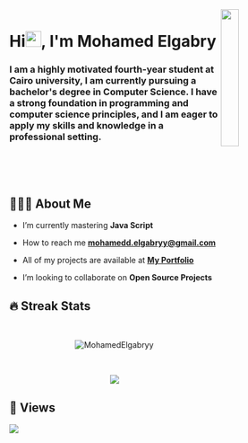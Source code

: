 <img src="https://github.com/MohamedElgabryy/MohamedElgabryy/blob/main/memoji.png" align="right" width="25%"/>

<h1 align="left">Hi<img src="https://media.giphy.com/media/hvRJCLFzcasrR4ia7z/giphy.gif" width="28">, I'm Mohamed Elgabry</h1>
<h3 align="left">I am a highly motivated fourth-year student at Cairo university, I am currently pursuing a bachelor's degree in Computer Science. I have a strong foundation in programming and computer science principles, and I am eager to apply my skills and knowledge in a professional setting.</h3>
<!--
<p align="center">
  <a href="https://github.com/DenverCoder1/readme-typing-svg"><img src="https://readme-typing-svg.demolab.com/?lines=Full-stack%20web%20and%20app%20developer;Experienced%20UI%2FUX%20Designer;10%2B%20years%20of%20coding%20experience;Always%20learning%20new%20things&font=Fira%20Code&center=true&width=440&height=45&color=f75c7e&vCenter=true&size=22&pause=1000"></a>
</p>
-->
<br/>
<br/>
<br/>


## 💁🏼‍♂️ About Me

-  I’m currently mastering **Java Script**

-  How to reach me **mohamedd.elgabryy@gmail.com**

-  All of my projects are available at **[My Portfolio](https://myportfolio-ten-ochre.vercel.app/)**

<!-- - 🔭 I’m currently working on **[]()**
 -->
-  I’m looking to collaborate on **Open Source Projects**






## 🔥 Streak Stats
<br/>
<p align="center"><img src="https://github-readme-streak-stats.herokuapp.com/?user=MohamedElgabryy&theme=algolia" alt="MohamedElgabryy" /></p>
<br/>
<p align="center">
<a href="https://github.com/MohamedElgabryy">
    <img src="https://github-stats-alpha.vercel.app/api?username=MohamedElgabryy&cc=22272e&tc=37BCF6&ic=fff&bc=0000">
</a>
</p>

## 👀 Views 
<a href="https://github.com/Meghna-DAS/github-profile-views-counter">
    <img src="https://komarev.com/ghpvc/?username=MohamedElgabryy">
</a>


 

